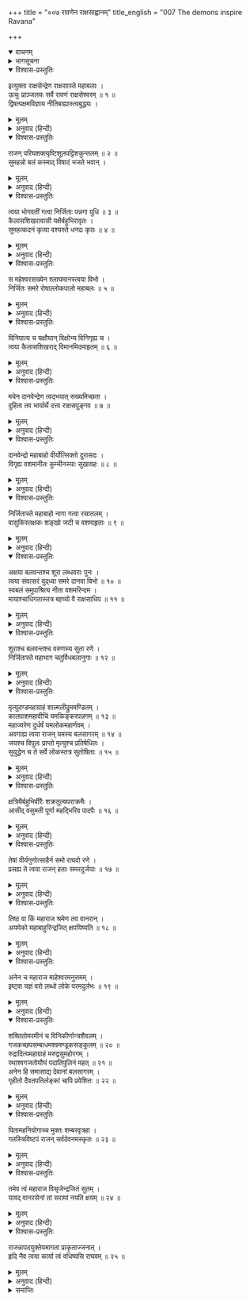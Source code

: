 +++
title = "००७ रावणेन राक्षसाह्वानम्"
title_english = "007 The demons inspire Ravana"

+++
<details open><summary>वाचनम्</summary>
<div caption="श्रीराम-हरिसीताराममूर्ति-घनपाठिभ्यां वचनम्" class="audioEmbed" src="https://archive.org/download/Ramayana-recitation-Sriram-harisItArAmamUrti-Ghanapaati-v2/Kanda_6/Kanda_6_YK-007-The_demons_inspire_Ravana.mp3"></div>
</details>

<details><summary>भागसूचना</summary>

7. राक्षसोंका रावण और इन्द्रजित् के बल-पराक्रमका वर्णन करते हुए उसे रामपर विजय पानेका विश्वास दिलाना
</details>

<details open><summary>विश्वास-प्रस्तुतिः</summary>

इत्युक्ता राक्षसेन्द्रेण राक्षसास्ते महाबलाः ।  
ऊचुः प्राञ्जलयः सर्वे रावणं राक्षसेश्वरम् ॥ १ ॥  
द्विषत्पक्षमविज्ञाय नीतिबाह्यास्त्वबुद्धयः ।
</details>

<details><summary>मूलम्</summary>

इत्युक्ता राक्षसेन्द्रेण राक्षसास्ते महाबलाः ।  
ऊचुः प्राञ्जलयः सर्वे रावणं राक्षसेश्वरम् ॥ १ ॥  
द्विषत्पक्षमविज्ञाय नीतिबाह्यास्त्वबुद्धयः ।
</details>

<details><summary>अनुवाद (हिन्दी)</summary>

राक्षसोंको न तो नीतिका ज्ञान था और न वे शत्रुपक्षके बलाबलको ही समझते थे । वे बलवान् तो बहुत थे; किंतु नीतिकी दृष्टिसे महामूर्ख थे । इसलिये जब राक्षसराज रावणने उनसे पूर्वोक्त बातें कहीं, तब वे सब-के-सब हाथ जोड़कर उससे बोले— ॥ १ १/२ ॥
</details>

<details open><summary>विश्वास-प्रस्तुतिः</summary>

राजन् परिघशक्त्यृष्टिशूलपट्टिशकुन्तलम् ॥ २ ॥  
सुमहन्नो बलं कस्माद् विषादं भजते भवान् ।
</details>

<details><summary>मूलम्</summary>

राजन् परिघशक्त्यृष्टिशूलपट्टिशकुन्तलम् ॥ २ ॥  
सुमहन्नो बलं कस्माद् विषादं भजते भवान् ।
</details>

<details><summary>अनुवाद (हिन्दी)</summary>

‘राजन्! हमारे पास परिघ, शक्ति, ऋष्टि, शूल, पट्टिश और भालोंसे लैस बहुत बड़ी सेना मौजूद है; फिर आप विषाद क्यों करते हैं ॥ २ १/२ ॥
</details>

<details open><summary>विश्वास-प्रस्तुतिः</summary>

त्वया भोगवतीं गत्वा निर्जिताः पन्नगा युधि ॥ ३ ॥  
कैलासशिखरावासी यक्षैर्बहुभिरावृतः ।  
सुमहत्कदनं कृत्वा वश्यस्ते धनदः कृतः ॥ ४ ॥
</details>

<details><summary>मूलम्</summary>

त्वया भोगवतीं गत्वा निर्जिताः पन्नगा युधि ॥ ३ ॥  
कैलासशिखरावासी यक्षैर्बहुभिरावृतः ।  
सुमहत्कदनं कृत्वा वश्यस्ते धनदः कृतः ॥ ४ ॥
</details>

<details><summary>अनुवाद (हिन्दी)</summary>

‘आपने तो भोगवतीपुरीमें जाकर नागोंको भी युद्धमें परास्त कर दिया था । बहुसंख्यक यक्षोंसे घिरे हुए कैलासशिखरके निवासी कुबेरको भी युद्धमें भारी मार-काट मचाकर वशमें कर लिया था ॥ ३-४ ॥
</details>

<details open><summary>विश्वास-प्रस्तुतिः</summary>

स महेश्वरसख्येन श्लाघमानस्त्वया विभो ।  
निर्जितः समरे रोषाल्लोकपालो महाबलः ॥ ५ ॥
</details>

<details><summary>मूलम्</summary>

स महेश्वरसख्येन श्लाघमानस्त्वया विभो ।  
निर्जितः समरे रोषाल्लोकपालो महाबलः ॥ ५ ॥
</details>

<details><summary>अनुवाद (हिन्दी)</summary>

‘प्रभो! महाबली लोकपाल कुबेर महादेवजीके साथ मित्रता होनेके कारण आपके साथ बड़ी स्पर्धा रखते थे; परंतु आपने समराङ्गणमें रोषपूर्वक उन्हें हरा दिया ॥ ५ ॥
</details>

<details open><summary>विश्वास-प्रस्तुतिः</summary>

विनिपात्य च यक्षौघान् विक्षोभ्य विनिगृह्य च ।  
त्वया कैलासशिखराद् विमानमिदमाहृतम् ॥ ६ ॥
</details>

<details><summary>मूलम्</summary>

विनिपात्य च यक्षौघान् विक्षोभ्य विनिगृह्य च ।  
त्वया कैलासशिखराद् विमानमिदमाहृतम् ॥ ६ ॥
</details>

<details><summary>अनुवाद (हिन्दी)</summary>

‘यक्षोंकी सेनाको विचलित करके बंदी बना लिया और कितनोंको धराशायी करके कैलासशिखरसे आप उनका यह विमान छीन लाये थे ॥ ६ ॥
</details>

<details open><summary>विश्वास-प्रस्तुतिः</summary>

मयेन दानवेन्द्रेण त्वद्भयात् सख्यमिच्छता ।  
दुहिता तव भार्यार्थे दत्ता राक्षसपुङ्गव ॥ ७ ॥
</details>

<details><summary>मूलम्</summary>

मयेन दानवेन्द्रेण त्वद्भयात् सख्यमिच्छता ।  
दुहिता तव भार्यार्थे दत्ता राक्षसपुङ्गव ॥ ७ ॥
</details>

<details><summary>अनुवाद (हिन्दी)</summary>

‘राक्षसशिरोमणे! दानवराज मयने आपसे भयभीत होकर ही आपको अपना मित्र बना लेनेकी इच्छा की और इसी उद्देश्यसे आपको धर्मपत्नीके रूपमें अपनी पुत्री समर्पित कर दी ॥ ७ ॥
</details>

<details open><summary>विश्वास-प्रस्तुतिः</summary>

दानवेन्द्रो महाबाहो वीर्योत्सिक्तो दुरासदः ।  
विगृह्य वशमानीतः कुम्भीनस्याः सुखावहः ॥ ८ ॥
</details>

<details><summary>मूलम्</summary>

दानवेन्द्रो महाबाहो वीर्योत्सिक्तो दुरासदः ।  
विगृह्य वशमानीतः कुम्भीनस्याः सुखावहः ॥ ८ ॥
</details>

<details><summary>अनुवाद (हिन्दी)</summary>

‘महाबाहो! अपने पराक्रमका घमंड रखनेवाले दुर्जय दानवराज मधुको भी, जो आपकी बहिन कुम्भीनसीको सुख देनेवाला उसका पति है, आपने युद्ध छेड़कर वशमें कर लिया ॥ ८ ॥
</details>

<details open><summary>विश्वास-प्रस्तुतिः</summary>

निर्जितास्ते महाबाहो नागा गत्वा रसातलम् ।  
वासुकिस्तक्षकः शङ्खो जटी च वशमाहृताः ॥ ९ ॥
</details>

<details><summary>मूलम्</summary>

निर्जितास्ते महाबाहो नागा गत्वा रसातलम् ।  
वासुकिस्तक्षकः शङ्खो जटी च वशमाहृताः ॥ ९ ॥
</details>

<details><summary>अनुवाद (हिन्दी)</summary>

‘विशालबाहु वीर! आपने रसातलपर चढ़ाई करके वासुकि, तक्षक, शङ्ख और जटी आदि नागोंको युद्धमें जीता और अपने अधीन कर लिया ॥ ९ ॥
</details>

<details open><summary>विश्वास-प्रस्तुतिः</summary>

अक्षया बलवन्तश्च शूरा लब्धवराः पुनः ।  
त्वया संवत्सरं युद्‍ध्वा समरे दानवा विभो ॥ १० ॥  
स्वबलं समुपाश्रित्य नीता वशमरिन्दम ।  
मायाश्चाधिगतास्तत्र बह्व्यो वै राक्षसाधिप ॥ ११ ॥
</details>

<details><summary>मूलम्</summary>

अक्षया बलवन्तश्च शूरा लब्धवराः पुनः ।  
त्वया संवत्सरं युद्‍ध्वा समरे दानवा विभो ॥ १० ॥  
स्वबलं समुपाश्रित्य नीता वशमरिन्दम ।  
मायाश्चाधिगतास्तत्र बह्व्यो वै राक्षसाधिप ॥ ११ ॥
</details>

<details><summary>अनुवाद (हिन्दी)</summary>

‘प्रभो! शत्रुदमन राक्षसराज! दानवलोग बड़े ही बलवान्, किसीसे नष्ट न होनेवाले, शूरवीर तथा वर पाकर अद्भुत शक्तिसे सम्पन्न हो गये थे; परंतु आपने समराङ्गणमें एक वर्षतक युद्ध करके अपने ही बलके भरोसे उन सबको अपने अधीन कर लिया और वहाँ उनसे बहुत-सी मायाएँ भी प्राप्त कीं ॥ १०-११ ॥
</details>

<details open><summary>विश्वास-प्रस्तुतिः</summary>

शूराश्च बलवन्तश्च वरुणस्य सुता रणे ।  
निर्जितास्ते महाभाग चतुर्विधबलानुगाः ॥ १२ ॥
</details>

<details><summary>मूलम्</summary>

शूराश्च बलवन्तश्च वरुणस्य सुता रणे ।  
निर्जितास्ते महाभाग चतुर्विधबलानुगाः ॥ १२ ॥
</details>

<details><summary>अनुवाद (हिन्दी)</summary>

‘महाभाग! आपने वरुणके शूरवीर और बलवान् पुत्रोंको भी उनकी चतुरंगिणी सेनासहित युद्धमें परास्त कर दिया था ॥ १२ ॥
</details>

<details open><summary>विश्वास-प्रस्तुतिः</summary>

मृत्युदण्डमहाग्राहं शाल्मलीद्रुममण्डितम् ।  
कालपाशमहावीचिं यमकिङ्करपन्नगम् ॥ १३ ॥  
महाज्वरेण दुर्धर्षं यमलोकमहार्णवम् ।  
अवगाह्य त्वया राजन् यमस्य बलसागरम् ॥ १४ ॥  
जयश्च विपुलः प्राप्तो मृत्युश्च प्रतिषेधितः ।  
सुयुद्धेन च ते सर्वे लोकस्तत्र सुतोषिताः ॥ १५ ॥
</details>

<details><summary>मूलम्</summary>

मृत्युदण्डमहाग्राहं शाल्मलीद्रुममण्डितम् ।  
कालपाशमहावीचिं यमकिङ्करपन्नगम् ॥ १३ ॥  
महाज्वरेण दुर्धर्षं यमलोकमहार्णवम् ।  
अवगाह्य त्वया राजन् यमस्य बलसागरम् ॥ १४ ॥  
जयश्च विपुलः प्राप्तो मृत्युश्च प्रतिषेधितः ।  
सुयुद्धेन च ते सर्वे लोकस्तत्र सुतोषिताः ॥ १५ ॥
</details>

<details><summary>अनुवाद (हिन्दी)</summary>

‘राजन्! मृत्युका दण्ड ही जिसमें महान् ग्राहके समान है, जो यम-यातना-सम्बन्धी शाल्मलि आदि वृक्षोंसे मण्डित है, कालपाशरूपी उत्ताल तरङ्गें जिसकी शोभा बढ़ाती हैं, यमदूतरूपी सर्प जिसमें निवास करते हैं तथा जो महान् ज्वरके कारण दुर्जय है, उस यमलोकरूपी महासागरमें प्रवेश करके आपने यमराजकी सागर-जैसी सेनाको मथ डाला, मृत्युको रोक दिया और महान् विजय प्राप्त की । यही नहीं, युद्धकी उत्तम कलासे आपने वहाँके सब लोगोंको पूर्ण संतुष्ट कर दिया था ॥ १३—१५ ॥
</details>

<details open><summary>विश्वास-प्रस्तुतिः</summary>

क्षत्रियैर्बहुभिर्वीरैः शक्रतुल्यपराक्रमैः ।  
आसीद् वसुमती पूर्णा महद्भिरिव पादपैः ॥ १६ ॥
</details>

<details><summary>मूलम्</summary>

क्षत्रियैर्बहुभिर्वीरैः शक्रतुल्यपराक्रमैः ।  
आसीद् वसुमती पूर्णा महद्भिरिव पादपैः ॥ १६ ॥
</details>

<details><summary>अनुवाद (हिन्दी)</summary>

‘पहले यह पृथ्वी विशाल वृक्षोंकी भाँति इन्द्रतुल्य पराक्रमी बहुसंख्यक क्षत्रिय वीरोंसे भरी हुई थी ॥ १६ ॥
</details>

<details open><summary>विश्वास-प्रस्तुतिः</summary>

तेषां वीर्यगुणोत्साहैर्न समो राघवो रणे ।  
प्रसह्य ते त्वया राजन् हताः समरदुर्जयाः ॥ १७ ॥
</details>

<details><summary>मूलम्</summary>

तेषां वीर्यगुणोत्साहैर्न समो राघवो रणे ।  
प्रसह्य ते त्वया राजन् हताः समरदुर्जयाः ॥ १७ ॥
</details>

<details><summary>अनुवाद (हिन्दी)</summary>

‘उन वीरोंमें जो पराक्रम, गुण और उत्साह थे, उनकी दृष्टिसे राम रणभूमिमें उनके समान कदापि नहीं है; राजन्! जब आपने उन समरदुर्जय वीरोंको भी बलपूर्वक मार डाला, तब रामपर विजय पाना आपके लिये कौन बड़ी बात है? ॥ १७ ॥
</details>

<details open><summary>विश्वास-प्रस्तुतिः</summary>

तिष्ठ वा किं महाराज श्रमेण तव वानरान् ।  
अयमेको महाबाहुरिन्द्रजित् क्षपयिष्यति ॥ १८ ॥
</details>

<details><summary>मूलम्</summary>

तिष्ठ वा किं महाराज श्रमेण तव वानरान् ।  
अयमेको महाबाहुरिन्द्रजित् क्षपयिष्यति ॥ १८ ॥
</details>

<details><summary>अनुवाद (हिन्दी)</summary>

‘अथवा महाराज! आप चुपचाप यहीं बैठे रहें । आपको परिश्रम करनेकी क्या आवश्यकता है । अकेले ये महाबाहु इन्द्रजित् ही सब वानरोंका संहार कर डालेंगे ॥ १८ ॥
</details>

<details open><summary>विश्वास-प्रस्तुतिः</summary>

अनेन च महाराज माहेश्वरमनुत्तमम् ।  
इष्ट्वा यज्ञं वरो लब्धो लोके परमदुर्लभः ॥ १९ ॥
</details>

<details><summary>मूलम्</summary>

अनेन च महाराज माहेश्वरमनुत्तमम् ।  
इष्ट्वा यज्ञं वरो लब्धो लोके परमदुर्लभः ॥ १९ ॥
</details>

<details><summary>अनुवाद (हिन्दी)</summary>

‘महाराज! इन्होंने परम उत्तम माहेश्वर यज्ञका अनुष्ठान करके वह वर प्राप्त किया है, जो संसारमें दूसरेके लिये अत्यन्त दुर्लभ है ॥ १९ ॥
</details>

<details open><summary>विश्वास-प्रस्तुतिः</summary>

शक्तितोमरमीनं च विनिकीर्णान्त्रशैवलम् ।  
गजकच्छपसम्बाधमश्वमण्डूकसङ्कुलम् ॥ २० ॥  
रुद्रादित्यमहाग्राहं मरुद्वसुमहोरगम् ।  
रथाश्वगजतोयौघं पदातिपुलिनं महत् ॥ २१ ॥  
अनेन हि समासाद्य देवानां बलसागरम् ।  
गृहीतो दैवतपतिर्लङ्कां चापि प्रवेशितः ॥ २२ ॥
</details>

<details><summary>मूलम्</summary>

शक्तितोमरमीनं च विनिकीर्णान्त्रशैवलम् ।  
गजकच्छपसम्बाधमश्वमण्डूकसङ्कुलम् ॥ २० ॥  
रुद्रादित्यमहाग्राहं मरुद्वसुमहोरगम् ।  
रथाश्वगजतोयौघं पदातिपुलिनं महत् ॥ २१ ॥  
अनेन हि समासाद्य देवानां बलसागरम् ।  
गृहीतो दैवतपतिर्लङ्कां चापि प्रवेशितः ॥ २२ ॥
</details>

<details><summary>अनुवाद (हिन्दी)</summary>

‘देवताओंकी सेना समुद्रके समान थी । शक्ति और तोमर ही उसमें मत्स्य थे । निकालकर फेंकी हुई आँतें सेवारका काम देती थीं । हाथी ही उस सैन्य-सागरमें कछुओंके समान भरे थे । घोड़े मेढकोंके समान उसमें सब ओर व्याप्त थे । रुद्रगण और आदित्यगण उस सेनारूपी समुद्रके बड़े-बड़े ग्राह थे । मरुद‍्गण और वसुगण वहाँके विशाल नाग थे । रथ, हाथी और घोड़े जलराशिके समान थे और पैदल सैनिक उसके विशाल तट थे; परंतु इस इन्द्रजित् ने देवताओंके उस सैन्य-समुद्रमें घुसकर देवराज इन्द्रको कैद कर लिया और उन्हें लङ्कापुरीमें लाकर बंद कर दिया ॥ २०—२२ ॥
</details>

<details open><summary>विश्वास-प्रस्तुतिः</summary>

पितामहनियोगाच्च मुक्तः शम्बरवृत्रहा ।  
गतस्त्रिविष्टपं राजन् सर्वदेवनमस्कृतः ॥ २३ ॥
</details>

<details><summary>मूलम्</summary>

पितामहनियोगाच्च मुक्तः शम्बरवृत्रहा ।  
गतस्त्रिविष्टपं राजन् सर्वदेवनमस्कृतः ॥ २३ ॥
</details>

<details><summary>अनुवाद (हिन्दी)</summary>

‘राजन्! फिर ब्रह्माजीके कहनेसे इन्होंने शम्बर और वृत्रासुरको मारनेवाले सर्वदेववन्दित इन्द्रको मुक्त किया । तब वे स्वर्गलोकमें गये ॥ २३ ॥
</details>

<details open><summary>विश्वास-प्रस्तुतिः</summary>

तमेव त्वं महाराज विसृजेन्द्रजितं सुतम् ।  
यावद् वानरसेनां तां सरामां नयति क्षयम् ॥ २४ ॥
</details>

<details><summary>मूलम्</summary>

तमेव त्वं महाराज विसृजेन्द्रजितं सुतम् ।  
यावद् वानरसेनां तां सरामां नयति क्षयम् ॥ २४ ॥
</details>

<details><summary>अनुवाद (हिन्दी)</summary>

‘अतः महाराज! इस कामके लिये आप राजकुमार इन्द्रजित् को ही भेजिये, जिससे ये रामसहित वानर-सेनाका यहाँ आनेसे पहले ही संहार कर डालें ॥ २४ ॥
</details>

<details open><summary>विश्वास-प्रस्तुतिः</summary>

राजन्नापदयुक्तेयमागता प्राकृताज्जनात् ।  
हृदि नैव त्वया कार्या त्वं वधिष्यसि राघवम् ॥ २५ ॥
</details>

<details><summary>मूलम्</summary>

राजन्नापदयुक्तेयमागता प्राकृताज्जनात् ।  
हृदि नैव त्वया कार्या त्वं वधिष्यसि राघवम् ॥ २५ ॥
</details>

<details><summary>अनुवाद (हिन्दी)</summary>

‘राजन्! साधारण नर और वानरोंसे प्राप्त हुई इस आपत्तिके विषयमें चिन्ता करना आपके लिये उचित नहीं है । आपको तो अपने हृदयमें इसे स्थान ही नहीं देना चाहिये । आप अवश्य ही रामका वध कर डालेंगे’ ॥
</details>

<details><summary>समाप्तिः</summary>

इत्यार्षे श्रीमद्रामायणे वाल्मीकीये आदिकाव्ये युद्धकाण्डे सप्तमः सर्गः ॥ ७ ॥  
इस प्रकार श्रीवाल्मीकिनिर्मित आर्षरामायण आदिकाव्यके युद्धकाण्डमें सातवाँ सर्ग पूरा हुआ ॥ ७ ॥
</details>

